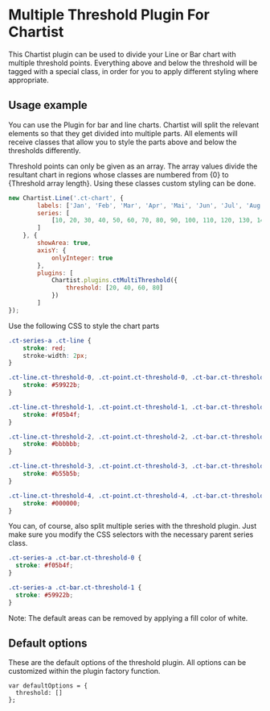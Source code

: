 # Multiple Threshold Plugin For Chartist

This Chartist plugin can be used to divide your Line or Bar chart with multiple threshold points. Everything above and below the 
threshold will be tagged with a special class, in order for you to apply different styling where appropriate.

## Usage example

You can use the Plugin for bar and line charts. Chartist will split the relevant elements so that they get divided into
multiple parts. All elements will receive classes that allow you to style the parts above and below the thresholds differently.

Threshold points can only be given as an array. The array values divide the resultant chart in regions whose classes are numbered
from {0} to {Threshold array length}. Using these classes custom styling can be done.

```javascript
new Chartist.Line('.ct-chart', {
        labels: ['Jan', 'Feb', 'Mar', 'Apr', 'Mai', 'Jun', 'Jul', 'Aug', 'Sep', 'Oct', 'Nov', 'Dec'],
        series: [
            [10, 20, 30, 40, 50, 60, 70, 80, 90, 100, 110, 120, 130, 140, 150]
        ]
    }, {
        showArea: true,
        axisY: {
            onlyInteger: true
        },
        plugins: [
            Chartist.plugins.ctMultiThreshold({
                threshold: [20, 40, 60, 80]
            })
        ]
});
```
Use the following CSS to style the chart parts

```css
.ct-series-a .ct-line {
    stroke: red;
    stroke-width: 2px;
}

.ct-line.ct-threshold-0, .ct-point.ct-threshold-0, .ct-bar.ct-threshold-0 {
    stroke: #59922b;
}

.ct-line.ct-threshold-1, .ct-point.ct-threshold-1, .ct-bar.ct-threshold-1 {
    stroke: #f05b4f;
}

.ct-line.ct-threshold-2, .ct-point.ct-threshold-2, .ct-bar.ct-threshold-2 {
    stroke: #bbbbbb;
}

.ct-line.ct-threshold-3, .ct-point.ct-threshold-3, .ct-bar.ct-threshold-3 {
    stroke: #b55b5b;
}

.ct-line.ct-threshold-4, .ct-point.ct-threshold-4, .ct-bar.ct-threshold-4 {
    stroke: #000000;
}

```

You can, of course, also split multiple series with the threshold plugin. Just make sure you modify the CSS selectors 
with the necessary parent series class.

```css
.ct-series-a .ct-bar.ct-threshold-0 {
  stroke: #f05b4f;
}

.ct-series-a .ct-bar.ct-threshold-1 {
  stroke: #59922b;
}
```

Note: The default areas can be removed by applying a fill color of white.

## Default options

These are the default options of the threshold plugin. All options can be customized within the plugin factory function.

```
var defaultOptions = {
  threshold: []
};
```